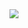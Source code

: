 <a href="https://www.instagram.com/thepiyushmalhotra/">
  <img onload=alert(1) src="https://capsule-render.vercel.app/api?type=rect&color=auto&height=200&section=header&text=w1gs&fontSize=90"/>
</a>